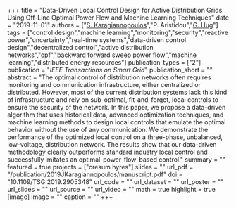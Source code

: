 +++
title = "Data-Driven Local Control Design for Active Distribution Grids Using Off-Line Optimal Power Flow and Machine Learning Techniques"
date = "2019-11-01"
authors = ["[S. Karagiannopoulos](https://scholar.google.com/citations?user=Tcam1KYAAAAJ)","P. Aristidou","[G. Hug](https://scholar.google.com/citations?hl=en&user=dBT_MOAAAAAJ)"]
tags = ["control design","machine learning","monitoring","security","reactive power","uncertainty","real-time systems","data-driven control design","decentralized control","active distribution networks","opf","backward forward sweep power flow","machine learning","distributed energy resources"]
publication_types = ["2"]
publication = "_IEEE Transactions on Smart Grid_"
publication_short = ""
abstract = "The optimal control of distribution networks often requires monitoring and communication infrastructure, either centralized or distributed. However, most of the current distribution systems lack this kind of infrastructure and rely on sub-optimal, fit-and-forget, local controls to ensure the security of the network. In this paper, we propose a data-driven algorithm that uses historical data, advanced optimization techniques, and machine learning methods to design local controls that emulate the optimal behavior without the use of any communication. We demonstrate the performance of the optimized local control on a three-phase, unbalanced, low-voltage, distribution network. The results show that our data-driven methodology clearly outperforms standard industry local control and successfully imitates an optimal-power-flow-based control."
summary = ""
featured = true
projects = ["cresum hyres"]
slides = ""
url_pdf = "/publication/2019JKaragiannopoulos/manuscript.pdf"
doi = "10.1109/TSG.2019.2905348"
url_code = ""
url_dataset = ""
url_poster = ""
url_slides = ""
url_source = ""
url_video = ""
math = true
highlight = true
[image]
image = ""
caption = ""
+++

